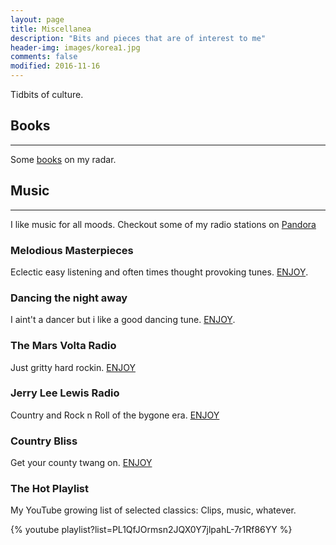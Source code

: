 ```yaml
---
layout: page
title: Miscellanea
description: "Bits and pieces that are of interest to me"
header-img: images/korea1.jpg
comments: false
modified: 2016-11-16
---
```


Tidbits of culture.

## Books
-----

Some [books](https://www.amazon.com/gp/registry/wishlist/?ie=UTF8&cid=AK5A3K0LJ43JU) on my radar. 


## Music
-----

I like music for all moods. Checkout some of my radio stations on [Pandora](https://www.pandora.com/)

### Melodious Masterpieces

Eclectic easy listening and often times thought provoking tunes. [ENJOY](http://www.pandora.com/station/2965988270605592225).


### Dancing the night away

I aint't a dancer but i like a good dancing tune. [ENJOY](https://www.pandora.com/station/3331500368431146657).

### The Mars Volta Radio

Just gritty hard rockin. [ENJOY](https://www.pandora.com/station/2967508671848507041)

### Jerry Lee Lewis Radio

Country and Rock n Roll of the bygone era. [ENJOY](https://www.pandora.com/station/2968022942642595489)

### Country Bliss

Get your county twang on. [ENJOY](https://www.pandora.com/station/3353978088364697249)


### The Hot Playlist

My YouTube growing list of selected classics: Clips, music, whatever.

{% youtube playlist?list=PL1QfJOrmsn2JQX0Y7jlpahL-7r1Rf86YY %}








